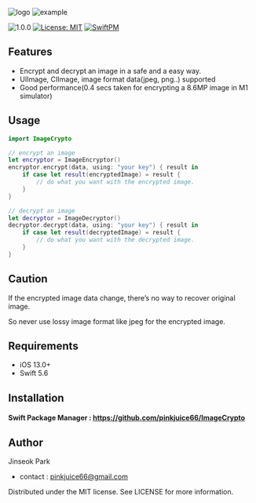 ![logo](https://user-images.githubusercontent.com/44376599/198014705-493050cb-6349-4b5f-8742-37d45a926dfb.png)
![example](https://user-images.githubusercontent.com/44376599/198014793-c0a941bd-85d8-4e94-89b9-bb35c2340565.png)

![1.0.0](https://img.shields.io/github/v/release/pinkjuice66/ImageCrypto)
[![License: MIT](https://img.shields.io/badge/License-MIT-yellow.svg)](https://opensource.org/licenses/MIT)
[![SwiftPM](https://img.shields.io/badge/SPM-supported-DE5C43.svg?style=flat)](https://swift.org/package-manager/)


## Features
- Encrypt and decrypt an image in a safe and a easy way.
- UIImage, CIImage, image format data(jpeg, png..) supported
- Good performance(0.4 secs taken for encrypting a 8.6MP image in M1 simulator)

## Usage
```swift
import ImageCrypto 

// encrypt an image
let encryptor = ImageEncryptor()
encryptor.encrypt(data, using: "your key") { result in
    if case let result(encryptedImage) = result {
        // do what you want with the encrypted image. 
    }
}

// decrypt an image
let decryptor = ImageDecryptor()
decryptor.decrypt(data, using: "your key") { result in
    if case let result(decryptedImage) = result {
        // do what you want with the decrypted image. 
    }
}
```

## Caution
If the encrypted image data change, there’s no way to recover original image. 

So never use lossy image format like jpeg for the encrypted image.

## Requirements
- iOS 13.0+
- Swift 5.6

## Installation
#### Swift Package Manager : https://github.com/pinkjuice66/ImageCrypto

## Author
Jinseok Park 

- contact : pinkjuice66@gmail.com

Distributed under the MIT license. See LICENSE for more information.
